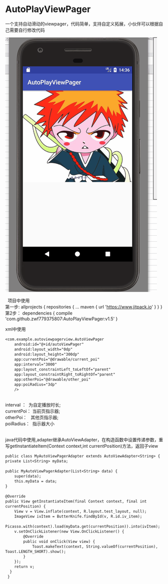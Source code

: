 # AutoPlayViewPager

一个支持自动滑动的viewpager，代码简单，支持自定义拓展，小伙伴可以根据自己需要自行修改代码

  ![img](https://github.com/zwf779375807/AutoPlayViewPager/blob/master/app/show.gif)
  
  
项目中使用<br>
第一步: 
       allprojects {
		repositories {
			...
			maven { url 'https://www.jitpack.io' }
		}
	 }
 第2步：
      dependencies {
	        compile 'com.github.zwf779375807:AutoPlayViewPager:v1.5'
	}

xml中使用 

    <com.example.autoviewpagerview.AutoViewPager
        android:id="@+id/autoViewPager"
        android:layout_width="0dp"
        android:layout_height="300dp"
        app:currentPoi="@drawable/current_poi"
        app:interval="3000"
        app:layout_constraintLeft_toLeftOf="parent"
        app:layout_constraintRight_toRightOf="parent"
        app:otherPoi="@drawable/other_poi"
        app:poiRadius="3dp"
        />
 <br>
   interval ：  为自定播放时长; <br>
   currentPoi： 当前页指示器; <br>
   otherPoi：   其他页指示器; <br>
   poiRadius：  指示器大小 <br>
   
   
java代码中使用,adapter继承AutoViewAdapter<T>，在构造函数中设置传递参数，重写getInstantiateItem(Context context,int currentPosition)方法，返回子view
  
  
    public class MyAutoViewPagerAdapter extends AutoViewAdapter<String> {
    private List<String> myData;

    public MyAutoViewPagerAdapter(List<String> data) {
        super(data);
        this.myData = data;
    }

    @Override
    public View getInstantiateItem(final Context context, final int currentPosition) {
        View v = View.inflate(context, R.layout.test_layout, null);
        ImageView ivItem = ButterKnife.findById(v, R.id.iv_item);
        Picasso.with(context).load(myData.get(currentPosition)).into(ivItem);
        v.setOnClickListener(new View.OnClickListener() {
            @Override
            public void onClick(View view) {
                Toast.makeText(context, String.valueOf(currentPosition), Toast.LENGTH_SHORT).show();
            }
        });
        return v;
      }
     }

  

